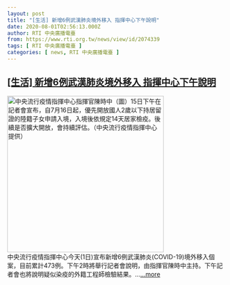 ```yaml
---
layout: post
title: "[生活] 新增6例武漢肺炎境外移入 指揮中心下午說明"
date: 2020-08-01T02:56:13.000Z
author: RTI 中央廣播電臺
from: https://www.rti.org.tw/news/view/id/2074339
tags: [ RTI 中央廣播電臺 ]
categories: [ news, RTI 中央廣播電臺 ]
---
```

<!--1596250573000-->
[[生活] 新增6例武漢肺炎境外移入 指揮中心下午說明](https://www.rti.org.tw/news/view/id/2074339)
------

<div>
<img src="https://static.rti.org.tw/assets/thumbnails/2020/07/15/20200715000143M.jpg" width="360" alt="中央流行疫情指揮中心指揮官陳時中（圖）15日下午在記者會宣布，自7月16日起，優先開放國人2歲以下持居留證的陸籍子女申請入境，入境後依規定14天居家檢疫。後續是否擴大開放，會持續評估。（中央流行疫情指揮中心提供）" title="中央流行疫情指揮中心指揮官陳時中（圖）15日下午在記者會宣布，自7月16日起，優先開放國人2歲以下持居留證的陸籍子女申請入境，入境後依規定14天居家檢疫。後續是否擴大開放，會持續評估。（中央流行疫情指揮中心提供）"><br>中央流行疫情指揮中心今天(1日)宣布新增6例武漢肺炎(COVID-19)境外移入個案，目前累計473例。下午2時將舉行記者會說明，由指揮官陳時中主持。下午記者會也將說明疑似染疫的外籍工程師檢驗結果。...<a target="_blank" href="https://www.rti.org.tw/news/view/id/2074339">...more</a>
</div>
